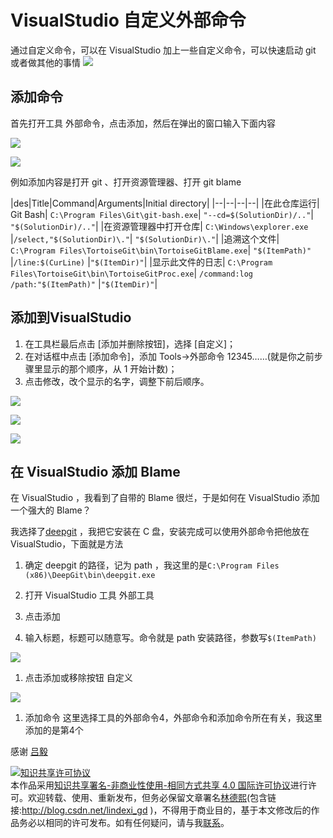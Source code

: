 
# VisualStudio 自定义外部命令

通过自定义命令，可以在 VisualStudio 加上一些自定义命令，可以快速启动 git 或者做其他的事情
![](http://image.acmx.xyz/34fdad35-5dfe-a75b-2b4b-8c5e313038e2%2F2017102417838.jpg)

<!--more-->


<!-- CreateTime:2018/8/10 19:16:53 -->

<div id="toc"></div>


## 添加命令

首先打开工具 外部命令，点击添加，然后在弹出的窗口输入下面内容

![](http://image.acmx.xyz/34fdad35-5dfe-a75b-2b4b-8c5e313038e2%2F20171024171253.jpg)

![](http://image.acmx.xyz/34fdad35-5dfe-a75b-2b4b-8c5e313038e2%2F2017102417130.jpg)

例如添加内容是打开 git 、打开资源管理器、打开 git blame

|des|Title|Command|Arguments|Initial directory|
|--|--|--|--|
|在此仓库运行| Git Bash|	`C:\Program Files\Git\git-bash.exe`|	`"--cd=$(SolutionDir)/.."`|	`"$(SolutionDir)/.."`|
|在资源管理器中打开仓库|	`C:\Windows\explorer.exe`	|`/select,"$(SolutionDir)\."`|	`"$(SolutionDir)\."`|
|追溯这个文件|	`C:\Program Files\TortoiseGit\bin\TortoiseGitBlame.exe`|	`"$(ItemPath)"` |`/line:$(CurLine)`	|`"$(ItemDir)"`|
|显示此文件的日志|	`C:\Program Files\TortoiseGit\bin\TortoiseGitProc.exe`|	`/command:log /path:"$(ItemPath)"`	|`"$(ItemDir)"`|

## 添加到VisualStudio

1. 在工具栏最后点击 [添加并删除按钮]，选择 [自定义]；
1. 在对话框中点击 [添加命令]，添加 Tools→外部命令 12345……(就是你之前步骤里显示的那个顺序，从 1 开始计数)；
1. 点击修改，改个显示的名字，调整下前后顺序。

![](http://image.acmx.xyz/34fdad35-5dfe-a75b-2b4b-8c5e313038e2%2F20171024175519.jpg)

![](http://image.acmx.xyz/34fdad35-5dfe-a75b-2b4b-8c5e313038e2%2F20171024175526.jpg)

![](http://image.acmx.xyz/34fdad35-5dfe-a75b-2b4b-8c5e313038e2%2F20171024175552.jpg)

## 在 VisualStudio 添加 Blame

在 VisualStudio ，我看到了自带的 Blame 很烂，于是如何在 VisualStudio 添加一个强大的 Blame？

我选择了[deepgit](http://www.syntevo.com/deepgit/tour) ，我把它安装在 C 盘，安装完成可以使用外部命令把他放在 VisualStudio，下面就是方法

1. 确定 deepgit 的路径，记为 path ，我这里的是`C:\Program Files (x86)\DeepGit\bin\deepgit.exe`

1. 打开 VisualStudio 工具 外部工具

1. 点击添加

1. 输入标题，标题可以随意写。命令就是 path 安装路径，参数写`$(ItemPath)`

![](http://image.acmx.xyz/34fdad35-5dfe-a75b-2b4b-8c5e313038e2%2F2017101010119.jpg)

1. 点击添加或移除按钮 自定义

![](http://image.acmx.xyz/34fdad35-5dfe-a75b-2b4b-8c5e313038e2%2F20171010101234.jpg)

1. 添加命令 这里选择工具的外部命令4，外部命令和添加命令所在有关，我这里添加的是第4个


感谢 [吕毅 ](https://walterlv.gitee.io/ )





<a rel="license" href="http://creativecommons.org/licenses/by-nc-sa/4.0/"><img alt="知识共享许可协议" style="border-width:0" src="https://licensebuttons.net/l/by-nc-sa/4.0/88x31.png" /></a><br />本作品采用<a rel="license" href="http://creativecommons.org/licenses/by-nc-sa/4.0/">知识共享署名-非商业性使用-相同方式共享 4.0 国际许可协议</a>进行许可。欢迎转载、使用、重新发布，但务必保留文章署名[林德熙](http://blog.csdn.net/lindexi_gd)(包含链接:http://blog.csdn.net/lindexi_gd )，不得用于商业目的，基于本文修改后的作品务必以相同的许可发布。如有任何疑问，请与我[联系](mailto:lindexi_gd@163.com)。